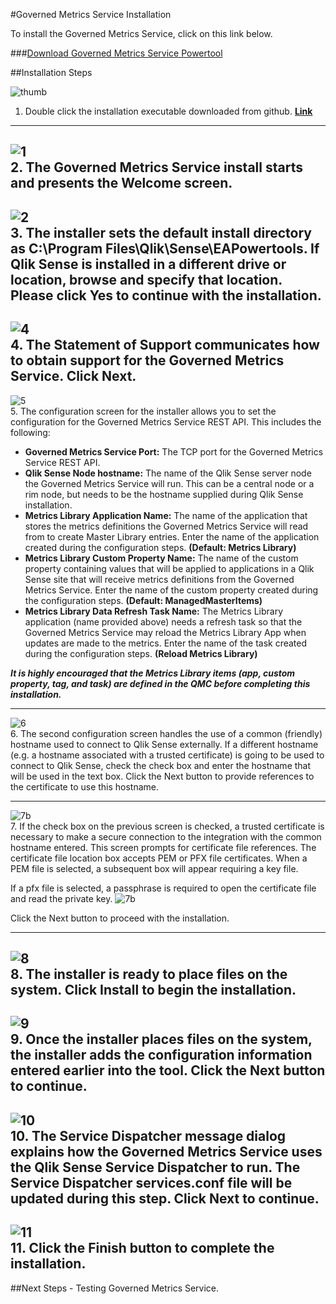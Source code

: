 #Governed Metrics Service Installation

To install the Governed Metrics Service, click on this link below.

###[Download Governed Metrics Service Powertool](https://github.com/eapowertools/QSGovernedMetrics)

##Installation Steps

  
![thumb](https://s3.amazonaws.com/eapowertools/governedmetricsservice/img/install/thumb.png)  
1. Double click the installation executable downloaded from github. **[Link](https://github.com/eapowertools/QSGovernedMetrics)**  
---
![1](https://s3.amazonaws.com/eapowertools/governedmetricsservice/img/install/2.png)  
2. The Governed Metrics Service install starts and presents the Welcome screen.  
---
![2](https://s3.amazonaws.com/eapowertools/governedmetricsservice/img/install/3.png)  
3. The installer sets the default install directory as **C:\Program Files\Qlik\Sense\EAPowertools**.  If Qlik Sense is installed in a different drive or location, browse and specify that location.  Please click Yes to continue with the installation. 
---
![4](https://s3.amazonaws.com/eapowertools/governedmetricsservice/img/install/4.png)  
4. The Statement of Support communicates how to obtain support for the Governed Metrics Service.  Click Next. 
---
![5](https://s3.amazonaws.com/eapowertools/governedmetricsservice/img/install/5.png)  
5. The configuration screen for the installer allows you to set the configuration for the Governed Metrics Service REST API.  This includes the following:  

  - **Governed Metrics Service Port:** The TCP port for the Governed Metrics Service REST API.  
  - **Qlik Sense Node hostname:** The name of the Qlik Sense server node the Governed Metrics Service will run.  This can be a central node or a rim node, but needs to be the hostname supplied during Qlik Sense installation.  
  - **Metrics Library Application Name:** The name of the application that stores the metrics definitions the Governed Metrics Service will read from to create Master Library entries.  Enter the name of the application created during the configuration steps. **(Default: Metrics Library)**    
  - **Metrics Library Custom Property Name:** The name of the custom property containing values that will be applied to applications in a Qlik Sense site that will receive metrics definitions from the Governed Metrics Service.  Enter the name of the custom property created during the configuration steps.  **(Default: ManagedMasterItems)**  
  - **Metrics Library Data Refresh Task Name:** The Metrics Library application (name provided above) needs a refresh task so that the Governed Metrics Service may reload the Metrics Library App when updates are made to the metrics.  Enter the name of the task created during the configuration steps.  **(Reload Metrics Library)**

***It is highly encouraged that the Metrics Library items (app, custom property, tag, and task) are defined in the QMC before completing this installation.***

---
![6](https://s3.amazonaws.com/eapowertools/governedmetricsservice/img/install/6.png)  
6. The second configuration screen handles the use of a common (friendly) hostname used to connect to Qlik Sense externally.  If a different hostname (e.g. a hostname associated with a trusted certificate) is going to be used to connect to Qlik Sense, check the check box and enter the hostname that will be used in the text box.  Click the Next button to provide references to the certificate to use this hostname.

---
![7b](https://s3.amazonaws.com/eapowertools/governedmetricsservice/img/install/7.png)  
7. If the check box on the previous screen is checked, a trusted certificate is necessary to make a secure connection to the integration with the common hostname entered.  This screen prompts for certificate file references.
The certificate file location box accepts PEM or PFX file certificates.  When a PEM file is selected, a subsequent box will appear requiring a key file.

If a pfx file is selected, a passphrase is required to open the certificate file and read the private key.
![7b](https://s3.amazonaws.com/eapowertools/governedmetricsservice/img/install/8.png)

Click the Next button to proceed with the installation.

---
![8](https://s3.amazonaws.com/eapowertools/governedmetricsservice/img/install/9.png)    
8. The installer is ready to place files on the system.  Click Install to begin the installation.
---
![9](https://s3.amazonaws.com/eapowertools/governedmetricsservice/img/install/10.png)    
9. Once the installer places files on the system, the installer adds the configuration information entered earlier into the tool.  Click the Next button to continue. 
---
![10](https://s3.amazonaws.com/eapowertools/governedmetricsservice/img/install/11.png)    
10. The Service Dispatcher message dialog explains how the Governed Metrics Service uses the Qlik Sense Service Dispatcher to run.  The Service Dispatcher services.conf file will be updated during this step.  Click Next to continue.
---
![11](https://s3.amazonaws.com/eapowertools/governedmetricsservice/img/install/12.png)    
11. Click the Finish button to complete the installation.
---

##Next Steps - Testing Governed Metrics Service. 


